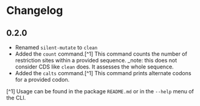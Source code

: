 # Changelog

## 0.2.0

-   Renamed `silent-mutate` to `clean`
-   Added the `count` command.[^1] This command counts the number of restriction sites within a provided sequence.
    \_note: this does not consider CDS like `clean` does. It assesses the whole sequence.
-   Added the `calts` command.[^1] This command prints alternate codons for a provided codon.

[^1] Usage can be found in the package `README.md` or in the `--help` menu of the CLI.
